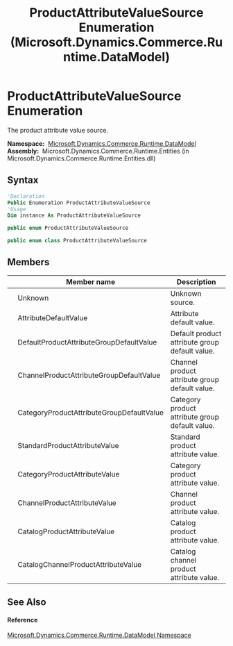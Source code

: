 ﻿---
title: ProductAttributeValueSource Enumeration (Microsoft.Dynamics.Commerce.Runtime.DataModel)
TOCTitle: ProductAttributeValueSource Enumeration
ms:assetid: T:Microsoft.Dynamics.Commerce.Runtime.DataModel.ProductAttributeValueSource
ms:mtpsurl: https://technet.microsoft.com/en-us/library/microsoft.dynamics.commerce.runtime.datamodel.productattributevaluesource(v=AX.60)
ms:contentKeyID: 62211720
ms.date: 05/18/2015
mtps_version: v=AX.60
f1_keywords:
- Microsoft.Dynamics.Commerce.Runtime.DataModel.ProductAttributeValueSource.CatalogChannelProductAttributeValue
- Microsoft.Dynamics.Commerce.Runtime.DataModel.ProductAttributeValueSource.CatalogProductAttributeValue
- Microsoft.Dynamics.Commerce.Runtime.DataModel.ProductAttributeValueSource.CategoryProductAttributeValue
- Microsoft.Dynamics.Commerce.Runtime.DataModel.ProductAttributeValueSource
- Microsoft.Dynamics.Commerce.Runtime.DataModel.ProductAttributeValueSource.CategoryProductAttributeGroupDefaultValue
- Microsoft.Dynamics.Commerce.Runtime.DataModel.ProductAttributeValueSource.AttributeDefaultValue
- Microsoft.Dynamics.Commerce.Runtime.DataModel.ProductAttributeValueSource.Unknown
- Microsoft.Dynamics.Commerce.Runtime.DataModel.ProductAttributeValueSource.ChannelProductAttributeValue
- Microsoft.Dynamics.Commerce.Runtime.DataModel.ProductAttributeValueSource.StandardProductAttributeValue
- Microsoft.Dynamics.Commerce.Runtime.DataModel.ProductAttributeValueSource.ChannelProductAttributeGroupDefaultValue
- Microsoft.Dynamics.Commerce.Runtime.DataModel.ProductAttributeValueSource.DefaultProductAttributeGroupDefaultValue
dev_langs:
- CSharp
- C++
- VB
---

# ProductAttributeValueSource Enumeration

The product attribute value source.

**Namespace:**  [Microsoft.Dynamics.Commerce.Runtime.DataModel](microsoft-dynamics-commerce-runtime-datamodel-namespace.md)  
**Assembly:**  Microsoft.Dynamics.Commerce.Runtime.Entities (in Microsoft.Dynamics.Commerce.Runtime.Entities.dll)

## Syntax

``` vb
'Declaration
Public Enumeration ProductAttributeValueSource
'Usage
Dim instance As ProductAttributeValueSource
```

``` csharp
public enum ProductAttributeValueSource
```

``` c++
public enum class ProductAttributeValueSource
```

## Members

<table>
<thead>
<tr class="header">
<th></th>
<th>Member name</th>
<th>Description</th>
</tr>
</thead>
<tbody>
<tr class="odd">
<td></td>
<td>Unknown</td>
<td>Unknown source.</td>
</tr>
<tr class="even">
<td></td>
<td>AttributeDefaultValue</td>
<td>Attribute default value.</td>
</tr>
<tr class="odd">
<td></td>
<td>DefaultProductAttributeGroupDefaultValue</td>
<td>Default product attribute group default value.</td>
</tr>
<tr class="even">
<td></td>
<td>ChannelProductAttributeGroupDefaultValue</td>
<td>Channel product attribute group default value.</td>
</tr>
<tr class="odd">
<td></td>
<td>CategoryProductAttributeGroupDefaultValue</td>
<td>Category product attribute group default value.</td>
</tr>
<tr class="even">
<td></td>
<td>StandardProductAttributeValue</td>
<td>Standard product attribute value.</td>
</tr>
<tr class="odd">
<td></td>
<td>CategoryProductAttributeValue</td>
<td>Category product attribute value.</td>
</tr>
<tr class="even">
<td></td>
<td>ChannelProductAttributeValue</td>
<td>Channel product attribute value.</td>
</tr>
<tr class="odd">
<td></td>
<td>CatalogProductAttributeValue</td>
<td>Catalog product attribute value.</td>
</tr>
<tr class="even">
<td></td>
<td>CatalogChannelProductAttributeValue</td>
<td>Catalog channel product attribute value.</td>
</tr>
</tbody>
</table>


## See Also

#### Reference

[Microsoft.Dynamics.Commerce.Runtime.DataModel Namespace](microsoft-dynamics-commerce-runtime-datamodel-namespace.md)

